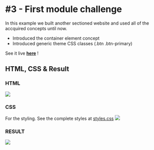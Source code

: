 # #3 - First module challenge
In this example we built another sectioned website and used all of the accquired concepts until now.
- Introduced the container element concept
- Introduced generic theme CSS classes (.btn .btn-primary)

See it live __<a href="https://sebastiandg7.github.io/scrimba-responsive-web-design/3-first-module-challenge/" target="_blank">here</a>__ !

## HTML, CSS & Result
### HTML
![][html]
### CSS
For the styling. See the complete styles at [styles.css](styles.css)
![][css]
### RESULT
![][result]

[html]: docs/3-html.png
[css]: docs/3-css.png
[result]: docs/3-result.png